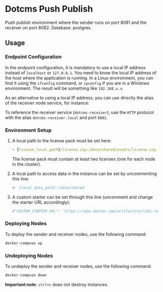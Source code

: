 # Dotcms Push Publish

Push publish environment where the sender runs on port 8081 and the receiver on port 8082. Database: postgres.

## Usage

### Endpoint Configuration

In the endpoint configuration, it is mandatory to use a local IP address instead of `localhost` or `127.0.0.1`. You need to know the local IP address of the host where the application is running. In a Linux environment, you can find it using the `ifconfig` command, or `ipconfig` if you are in a Windows environment. The result will be something like `192.168.x.x`.

As an alternative to using a local IP address, you can use directly the alias of the receiver node service, for instance:

To reference the receiver service (`dotcms-receiver`), use the `HTTP` protocol with the alias `dotcms-receiver.local` and port `8082`.

### Environment Setup

1. A local path to the license pack must be set here:

   ```yaml
   - {license_local_path}/license.zip:/data/shared/assets/license.zip
   ```

   The license pack must contain at least two licenses (one for each node in the cluster).

2. A local path to access data in the instance can be set by uncommenting this line:

   ```yaml
   #- {local_data_path}:/data/shared
   ```

3. A custom starter can be set through this line (uncomment and change the starter URL accordingly):

   ```yaml
   #"CUSTOM_STARTER_URL": 'https://repo.dotcms.com/artifactory/libs-release-local/com/dotcms/starter/20250722/starter-20250722.zip'
   ```

### Deploying Nodes

To deploy the sender and receiver nodes, use the following command:

```bash
docker-compose up
```

### Undeploying Nodes

To undeploy the sender and receiver nodes, use the following command:

```bash
docker-compose down
```

**Important note**: `ctrl+c` does not destroy instances.
